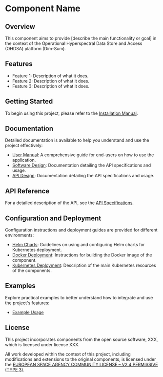 # Component Name

## Overview

This component aims to provide [describe the main functionality or goal] in the context of the Operational Hyperspectral Data Store and Access (OHDSA) platform (Dim-Sum).

## Features

- Feature 1: Description of what it does.
- Feature 2: Description of what it does.
- Feature 3: Description of what it does.

## Getting Started

To begin using this project, please refer to the [Installation Manual](./docs/installation_manual.md).

## Documentation

Detailed documentation is available to help you understand and use the project effectively:

- [User Manual](./docs/user_manual.md): A comprehensive guide for end-users on how to use the application.
- [Software Design](./docs/design/sw_design.md): Documentation detailing the API specifications and usage.
- [API Design](./docs/design/api_design.md): Documentation detailing the API specifications and usage.

## API Reference

For a detailed description of the API, see the [API Specifications](./api/openapi.yaml).

## Configuration and Deployment

Configuration instructions and deployment guides are provided for different environments:

- [Helm Charts](./charts/README.md): Guidelines on using and configuring Helm charts for Kubernetes deployment.
- [Docker Deployment](./deploy/image/README.md): Instructions for building the Docker image of the component.
- [Kubernetes Deployment](./deploy/kubernetes/README.md): Description of the main Kubernetes resources of the components.

## Examples

Explore practical examples to better understand how to integrate and use the project's features:

- [Example Usage](./examples/README.md)

## License

This project incorporates components from the open source software, XXX, which is licensed under license XXX.

All work developed within the context of this project, including modifications and extensions to the original components, is licensed under the [EUROPEAN SPACE AGENCY COMMUNITY LICENSE – V2.4 PERMISSIVE (TYPE 3)](https://essr.esa.int/license/european-space-agency-community-license-v2-4-permissive-type-3).
